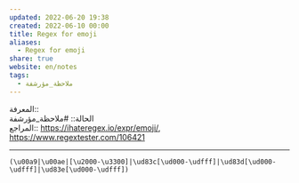 ```yaml
---  
updated: 2022-06-20 19:38  
created: 2022-06-10 00:00  
title: Regex for emoji  
aliases:  
  - Regex for emoji  
share: true  
website: en/notes  
tags:  
  - ملاحظة_مؤرشفة  
---  
```

  
  
المعرفة:: [](Regex)  
الحالة:: #ملاحظة_مؤرشفة  
المراجع:: <https://ihateregex.io/expr/emoji/>, <https://www.regextester.com/106421>  
  
---  
  
`(\u00a9|\u00ae|[\u2000-\u3300]|\ud83c[\ud000-\udfff]|\ud83d[\ud000-\udfff]|\ud83e[\ud000-\udfff])`  
